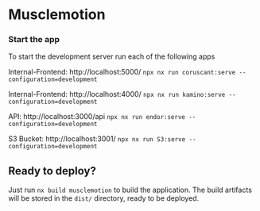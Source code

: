 # Musclemotion

### Start the app

To start the development server run each of the following apps

Internal-Frontend: http://localhost:5000/
`npx nx run coruscant:serve --configuration=development`

Internal-Frontend: http://localhost:4000/
`npx nx run kamino:serve --configuration=development`

API: http://localhost:3000/api
`npx nx run endor:serve --configuration=development`

S3 Bucket: http://localhost:3001/
`npx nx run S3:serve --configuration=development `

## Ready to deploy?

Just run `nx build musclemotion` to build the application. The build artifacts will be stored in the `dist/` directory, ready to be deployed.

